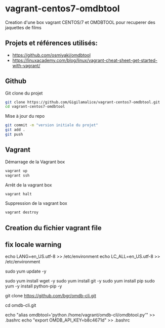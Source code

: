 # vagrant-centos7-omdbtool

Creation d'une box vagrant CENTOS/7 et OMDBTOOL pour recuperer des jaquettes de films 


## Projets et références utilisés:

* https://github.com/osmiyaki/omdbtool
* https://linuxacademy.com/blog/linux/vagrant-cheat-sheet-get-started-with-vagrant/

## Github

Git clone du projet

``` bash
git clone https://github.com/Gigilamalice/vagrant-centos7-omdbtool.git''
cd vagrant-centos7-omdbtool
```

Mise à jour du repo

```bash
git commit -m "version initiale du projet"
git add .
git push
```

## Vagrant

Démarrage de la Vagrant box

```bash
vagrant up
vagrant ssh
```

Arrêt de la vagrant box
```bash
vagrant halt
```


Suppression de la vagrant box
```bash
vagrant destroy
```


## Creation du fichier vagrant file


## fix locale warning

echo LANG=en_US.utf-8 >> /etc/environment
echo LC_ALL=en_US.utf-8 >> /etc/environment

sudo yum update -y

sudo yum install wget -y
sudo yum install git -y
sudo yum install pip
sudo yum -y install python-pip -y


git clone https://github.com/bgr/omdb-cli.git

cd omdb-cli.git

echo "alias omdbtool='python /home/vagrant/omdb-cli/omdbtool.py'" >> .bashrc
echo "export OMDB_API_KEY=b8c4671d" >> .bashrc